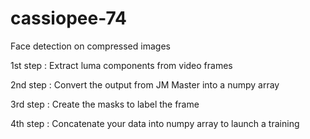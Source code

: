 # cassiopee-74
Face detection on compressed images


1st step : Extract luma components from video frames



2nd step : Convert the output from JM Master into a numpy array



3rd step : Create the masks to label the frame



4th step : Concatenate your data into numpy array to launch a training
